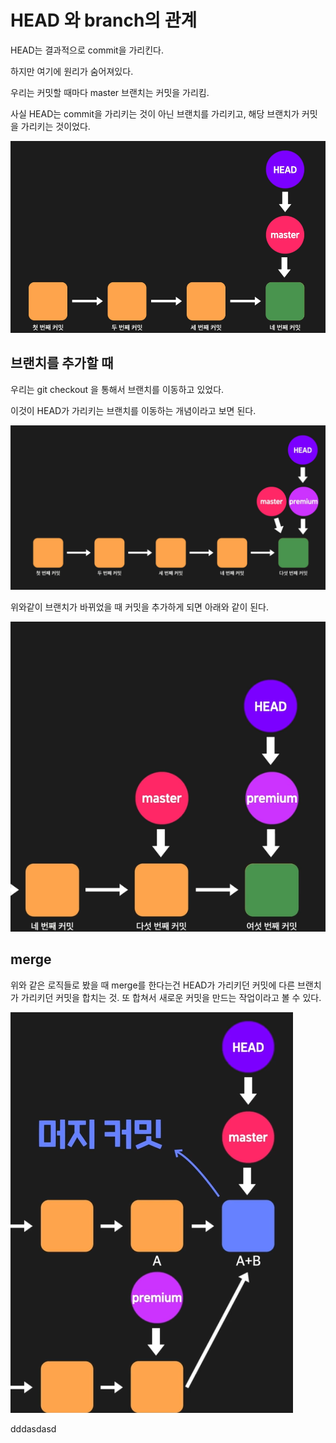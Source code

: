 # HEAD 와 branch의 관계

HEAD는 결과적으로 commit을 가리킨다.

하지만 여기에 원리가 숨어져있다.

우리는 커밋할 때마다 master 브랜치는 커밋을 가리킴.

사실 HEAD는 commit을 가리키는 것이 아닌 브랜치를 가리키고, 해당 브랜치가 커밋을 가리키는 것이었다.

![alt text](image.png)

## 브랜치를 추가할 때

우리는 git checkout 을 통해서 브랜치를 이동하고 있었다.

이것이 HEAD가 가리키는 브랜치를 이동하는 개념이라고 보면 된다.

![alt text](image-1.png)

위와같이 브랜치가 바뀌었을 때 커밋을 추가하게 되면 아래와 같이 된다.

![alt text](image-2.png)

## merge

위와 같은 로직들로 봤을 때 merge를 한다는건 HEAD가 가리키던 커밋에 다른 브랜치가 가리키던 커밋을 합치는 것. 또 합쳐서 새로운 커밋을 만드는 작업이라고 볼 수 있다.

![alt text](image-3.png)

dddasdasd